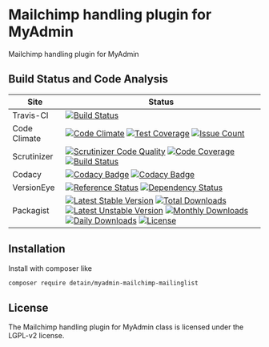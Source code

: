 # Mailchimp handling plugin for MyAdmin

Mailchimp handling plugin for MyAdmin

## Build Status and Code Analysis

Site          | Status
--------------|---------------------------
Travis-CI     | [![Build Status](https://travis-ci.org/detain/myadmin-mailchimp-mailinglist.svg?branch=master)](https://travis-ci.org/detain/myadmin-mailchimp-mailinglist)
Code Climate  | [![Code Climate](https://codeclimate.com/github/detain/myadmin-mailchimp-mailinglist/badges/gpa.svg)](https://codeclimate.com/github/detain/myadmin-mailchimp-mailinglist) [![Test Coverage](https://codeclimate.com/github/detain/myadmin-mailchimp-mailinglist/badges/coverage.svg)](https://codeclimate.com/github/detain/myadmin-mailchimp-mailinglist/coverage) [![Issue Count](https://codeclimate.com/github/detain/myadmin-mailchimp-mailinglist/badges/issue_count.svg)](https://codeclimate.com/github/detain/myadmin-mailchimp-mailinglist)
Scrutinizer   | [![Scrutinizer Code Quality](https://scrutinizer-ci.com/g/myadmin-plugins/myadmin-mailchimp-mailinglist/badges/quality-score.png?b=master)](https://scrutinizer-ci.com/g/myadmin-plugins/myadmin-mailchimp-mailinglist/?branch=master) [![Code Coverage](https://scrutinizer-ci.com/g/myadmin-plugins/myadmin-mailchimp-mailinglist/badges/coverage.png?b=master)](https://scrutinizer-ci.com/g/myadmin-plugins/myadmin-mailchimp-mailinglist/?branch=master) [![Build Status](https://scrutinizer-ci.com/g/myadmin-plugins/myadmin-mailchimp-mailinglist/badges/build.png?b=master)](https://scrutinizer-ci.com/g/myadmin-plugins/myadmin-mailchimp-mailinglist/build-status/master)
Codacy        | [![Codacy Badge](https://api.codacy.com/project/badge/Grade/226251fc068f4fd5b4b4ef9a40011d06)](https://www.codacy.com/app/detain/myadmin-mailchimp-mailinglist) [![Codacy Badge](https://api.codacy.com/project/badge/Coverage/25fa74eb74c947bf969602fcfe87e349)](https://www.codacy.com/app/detain/myadmin-mailchimp-mailinglist?utm_source=github.com&utm_medium=referral&utm_content=detain/myadmin-mailchimp-mailinglist&utm_campaign=Badge_Coverage)
VersionEye    | [![Reference Status](https://www.versioneye.com/php/detain:myadmin-mailchimp-mailinglist/reference_badge.svg?style=flat)](https://www.versioneye.com/php/detain:myadmin-mailchimp-mailinglist/references) [![Dependency Status](https://www.versioneye.com/user/projects/592f7318bafc5500414dfd2a/badge.svg?style=flat-square)](https://www.versioneye.com/user/projects/592f7318bafc5500414dfd2a)
Packagist     | [![Latest Stable Version](https://poser.pugx.org/detain/myadmin-mailchimp-mailinglist/version)](https://packagist.org/packages/detain/myadmin-mailchimp-mailinglist) [![Total Downloads](https://poser.pugx.org/detain/myadmin-mailchimp-mailinglist/downloads)](https://packagist.org/packages/detain/myadmin-mailchimp-mailinglist) [![Latest Unstable Version](https://poser.pugx.org/detain/myadmin-mailchimp-mailinglist/v/unstable)](//packagist.org/packages/detain/myadmin-mailchimp-mailinglist) [![Monthly Downloads](https://poser.pugx.org/detain/myadmin-mailchimp-mailinglist/d/monthly)](https://packagist.org/packages/detain/myadmin-mailchimp-mailinglist) [![Daily Downloads](https://poser.pugx.org/detain/myadmin-mailchimp-mailinglist/d/daily)](https://packagist.org/packages/detain/myadmin-mailchimp-mailinglist) [![License](https://poser.pugx.org/detain/myadmin-mailchimp-mailinglist/license)](https://packagist.org/packages/detain/myadmin-mailchimp-mailinglist)


## Installation

Install with composer like

```sh
composer require detain/myadmin-mailchimp-mailinglist
```

## License

The Mailchimp handling plugin for MyAdmin class is licensed under the LGPL-v2 license.

